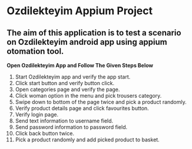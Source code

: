 # Ozdilekteyim Appium Project

## The aim of this application is to test a scenario on Ozdilekteyim android app using appium otomation tool.

**Open Ozdilekteyim App and Follow The Given Steps Below**
1) Start Ozdilekteyim app and verify the app start.
2) Click start button and verify button click.
3) Open categories page and verify the page.
4) Click woman option in the menu and pick trousers category.
5) Swipe down to bottom of the page twice and pick a product randomly.
6) Verify product details page and click favourites button.
7) Verify login page.
8) Send text information to username field.
9) Send password information to password field.
10) Click back button twice.
11) Pick a product randomly and add picked product to basket.
